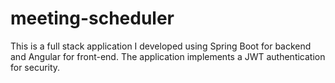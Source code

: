 # meeting-scheduler
This is a full stack application I developed using Spring Boot for backend and Angular for front-end. The application implements a JWT authentication for security.

